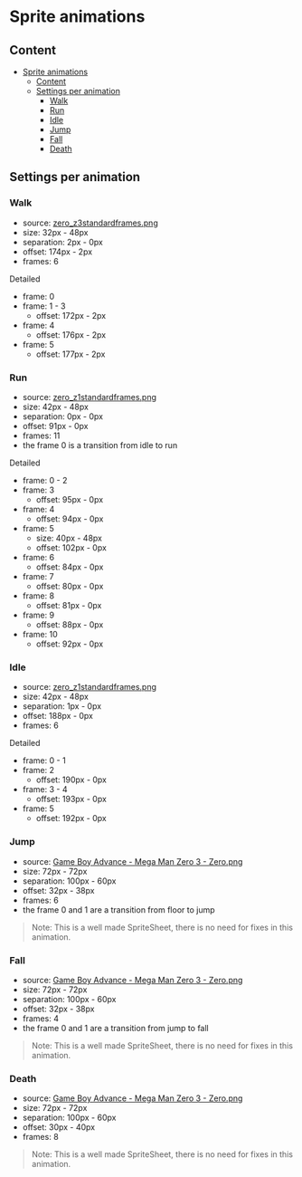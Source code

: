 # Sprite animations

## Content

- [Sprite animations](#sprite-animations)
  - [Content](#content)
  - [Settings per animation](#settings-per-animation)
    - [Walk](#walk)
    - [Run](#run)
    - [Idle](#idle)
    - [Jump](#jump)
    - [Fall](#fall)
    - [Death](#death)

## Settings per animation

### Walk

- source: [zero_z3standardframes.png](zero_z3standardframes.png)
- size: 32px - 48px
- separation: 2px - 0px
- offset: 174px - 2px
- frames: 6

Detailed

- frame: 0
- frame: 1 - 3
  - offset: 172px - 2px
- frame: 4
  - offset: 176px - 2px
- frame: 5
  - offset: 177px - 2px

### Run

- source: [zero_z1standardframes.png](zero_z1standardframes.png)
- size: 42px - 48px
- separation: 0px - 0px
- offset: 91px - 0px
- frames: 11
- the frame 0 is a transition from idle to run

Detailed

- frame: 0 - 2
- frame: 3
  - offset: 95px - 0px
- frame: 4
  - offset: 94px - 0px
- frame: 5
  - size: 40px - 48px
  - offset: 102px - 0px
- frame: 6
  - offset: 84px - 0px
- frame: 7
  - offset: 80px - 0px
- frame: 8
  - offset: 81px - 0px
- frame: 9
  - offset: 88px - 0px
- frame: 10
  - offset: 92px - 0px

### Idle

- source: [zero_z1standardframes.png](zero_z1standardframes.png)
- size: 42px - 48px
- separation: 1px - 0px
- offset: 188px - 0px
- frames: 6

Detailed

- frame: 0 - 1
- frame: 2
  - offset: 190px - 0px
- frame: 3 - 4
  - offset: 193px - 0px
- frame: 5
  - offset: 192px - 0px

### Jump

- source: [Game Boy Advance - Mega Man Zero 3 - Zero.png](Game%20Boy%20Advance%20-%20Mega%20Man%20Zero%203%20-%20Zero.png)
- size: 72px - 72px
- separation: 100px - 60px
- offset: 32px - 38px
- frames: 6
- the frame 0 and 1 are a transition from floor to jump

> Note: This is a well made SpriteSheet, there is no need for fixes in this animation.

### Fall

- source: [Game Boy Advance - Mega Man Zero 3 - Zero.png](Game%20Boy%20Advance%20-%20Mega%20Man%20Zero%203%20-%20Zero.png)
- size: 72px - 72px
- separation: 100px - 60px
- offset: 32px - 38px
- frames: 4
- the frame 0 and 1 are a transition from jump to fall

> Note: This is a well made SpriteSheet, there is no need for fixes in this animation.

### Death

- source: [Game Boy Advance - Mega Man Zero 3 - Zero.png](Game%20Boy%20Advance%20-%20Mega%20Man%20Zero%203%20-%20Zero.png)
- size: 72px - 72px
- separation: 100px - 60px
- offset: 30px - 40px
- frames: 8

> Note: This is a well made SpriteSheet, there is no need for fixes in this animation.
